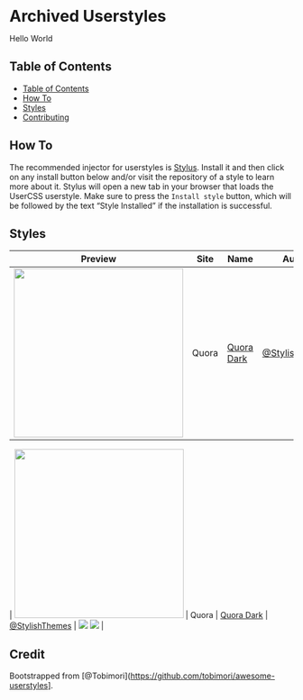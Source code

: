 <h1 style="margin: 0 auto !important;">Archived Userstyles</h1>
<p>Hello World</p>


## Table of Contents
- [Table of Contents](#table-of-contents)
- [How To](#how-to)
- [Styles](#styles)
- [Contributing](#contributing)  

## How To
The recommended injector for userstyles is [Stylus](https://add0n.com/stylus.html).
Install it and then click on any install button below and/or visit the repository of a style to learn more about it.
Stylus will open a new tab in your browser that loads the UserCSS userstyle. Make sure to press the `Install style` button, which will be followed by the text “Style Installed” if the installation is successful.

## Styles
| Preview | Site | Name | Author | Links |
| -- | -- | -- | -- | -- |
| <img src="https://github.com/StylishThemes/Quora-Dark/raw/master/images/after.png" width="300"> | Quora | [Quora Dark](https://github.com/StylishThemes/Quora-Dark) | [@StylishThemes](https://github.com/StylishThemes) | [![](https://img.shields.io/badge/install%20with-stylus-006666?style=flat-square)](https://github.com/StylishThemes/Quora-Dark/raw/master/quora-dark.user.css) [![](https://img.shields.io/badge/repo-black?style=flat-square&logo=github)](https://github.com/StylishThemes/Quora-Dark) |

| <img src="https://github.com/StylishThemes/Quora-Dark/raw/master/images/after.png" width="300"> | Quora | [Quora Dark](https://github.com/StylishThemes/Quora-Dark) | [@StylishThemes](https://github.com/StylishThemes) | [![](https://img.shields.io/badge/install%20with-stylus-006666?style=flat-square)](https://github.com/StylishThemes/Quora-Dark/raw/master/quora-dark.user.css) [![](https://img.shields.io/badge/repo-black?style=flat-square&logo=github)](https://github.com/StylishThemes/Quora-Dark) |

## Credit
Bootstrapped from [@Tobimori](https://github.com/tobimori/awesome-userstyles].
